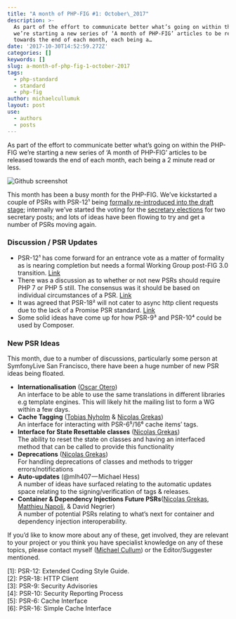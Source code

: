 ```yaml
---
title: "A month of PHP-FIG #1: October\_2017"
description: >-
  As part of the effort to communicate better what’s going on within the PHP-FIG
  we’re starting a new series of ‘A month of PHP-FIG’ articles to be released
  towards the end of each month, each being a…
date: '2017-10-30T14:52:59.272Z'
categories: []
keywords: []
slug: a-month-of-php-fig-1-october-2017
tags:
  - php-standard
  - standard
  - php-fig
author: michaelcullumuk
layout: post
use:
  - authors
  - posts
---
```


As part of the effort to communicate better what’s going on within the PHP-FIG we’re starting a new series of ‘A month of PHP-FIG’ articles to be released towards the end of each month, each being a 2 minute read or less.

![Github screenshot](/img/blog/1__Zi1MOUQmtRXs3y7mhCLnGA.png)

This month has been a busy month for the PHP-FIG. We’ve kickstarted a couple of PSRs with PSR-12¹ being [formally re-introduced into the draft stage](https://groups.google.com/forum/#!topic/php-fig/Luk-F3x6T2g); internally we’ve started the voting for the [secretary elections](https://groups.google.com/forum/#!topic/php-fig/KwarBrWfsSs) for two secretary posts; and lots of ideas have been flowing to try and get a number of PSRs moving again.

### Discussion / PSR Updates

*   PSR-12¹ has come forward for an entrance vote as a matter of formality as is nearing completion but needs a formal Working Group post-FIG 3.0 transition. [Link](https://groups.google.com/forum/#!topic/php-fig/Luk-F3x6T2g)
*   There was a discussion as to whether or not new PSRs should require PHP 7 or PHP 5 still. The consensus was it should be based on individual circumstances of a PSR. [Link](https://groups.google.com/forum/#!topic/php-fig/DknNTZumojM)
*   It was agreed that PSR-18² will not cater to async http client requests due to the lack of a Promise PSR standard. [Link](https://github.com/php-fig/fig-standards/pull/942)
*   Some solid ideas have come up for how PSR-9³ and PSR-10⁴ could be used by Composer.

### New PSR Ideas

This month, due to a number of discussions, particularly some person at SymfonyLive San Francisco, there have been a huge number of new PSR ideas being floated.

*   **Internationalisation** ([Oscar Otero](https://medium.com/@misteroom))  
    An interface to be able to use the same translations in different libraries e.g template engines. This will likely hit the mailing list to form a WG within a few days.
*   **Cache Tagging** ([Tobias Nyholm](https://medium.com/@tobias.nyholm) & [Nicolas Grekas](https://medium.com/@nicolas.grekas))  
    An interface for interacting with PSR-6⁵/16⁶ cache items’ tags.
*   **Interface for State Resettable classes** ([Nicolas Grekas](https://medium.com/@nicolas.grekas))  
    The ability to reset the state on classes and having an interfaced method that can be called to provide this functionality
*   **Deprecations** ([Nicolas Grekas](https://medium.com/@nicolas.grekas))  
    For handling deprecations of classes and methods to trigger errors/notifications
*   **Auto-updates** (@mlh407 — Michael Hess)  
    A number of ideas have surfaced relating to the automatic updates space relating to the signing/verification of tags & releases.
*   **Container & Dependency Injections Future PSRs**([Nicolas Grekas](https://medium.com/@nicolas.grekas), [Matthieu Napoli](https://medium.com/@mnapoli), & David Negrier)  
    A number of potential PSRs relating to what’s next for container and dependency injection interoperability.

If you’d like to know more about any of these, get involved, they are relevant to your project or you think you have specialist knowledge on any of these topics, please contact myself ([Michael Cullum](https://medium.com/@michaelcullumuk)) or the Editor/Suggester mentioned.

\[1\]: PSR-12: Extended Coding Style Guide.  
\[2\]: PSR-18: HTTP Client  
\[3\]: PSR-9: Security Advisories  
\[4\]: PSR-10: Security Reporting Process  
\[5\]: PSR-6: Cache Interface  
\[6\]: PSR-16: Simple Cache Interface

